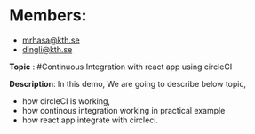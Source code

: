 # Members: 
* mrhasa@kth.se
* dingli@kth.se

****Topic**** : #Continuous Integration with react app using circleCI

**Description**: In this demo, We are going to describe below topic,

* how circleCI is working,
* how continous integration working in practical example
* how react app integrate with circleci.
